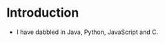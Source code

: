 # Introduction

- I have dabbled in Java, Python, JavaScript and C.
<!---
kflim/kflim is a ✨ special ✨ repository because its `README.md` (this file) appears on your GitHub profile.
You can click the Preview link to take a look at your changes.
--->

